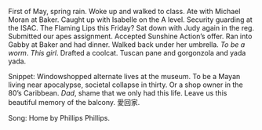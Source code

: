 First of May, spring rain. Woke up and walked to class. Ate with Michael Moran at Baker. Caught up with Isabelle on the A level. Security guarding at the ISAC. The Flaming Lips this Friday? Sat down with Judy again in the reg. Submitted our apes assignment. Accepted Sunshine Action’s offer. Ran into Gabby at Baker and had dinner. Walked back under her umbrella. *To be a worm*. *This girl*. Drafted a coolcat. Tuscan pane and gorgonzola and yada yada. 

Snippet: Windowshopped alternate lives at the museum. To be a Mayan living near apocalypse, societal collapse in thirty. Or a shop owner in the 80’s Caribbean. *Dad*, shame that we only had this life. Leave us this beautiful memory of the balcony. 愛回家.

Song: Home by Phillips Phillips.
